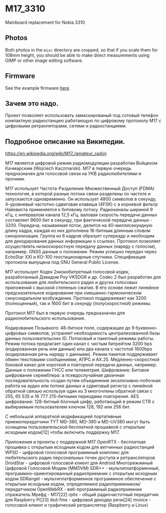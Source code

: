 # M17_3310
Mainboard replacement for Nokia 3310

## Photos
Both photos in the `misc` directory are cropped, so that if you scale them for 108mm height, you should be able to make direct measurements using GIMP or other image editing software.

## Firmware
See the example firmware [here](https://github.com/M17-Project/M17_3310-fw).

## Зачем это надо.
Проект позволяет использовать замаскированый под сотовый телефон компактную радиостанцию работающую по цифровому протоколу М17 с цифровыми ретранляторами, сетями и радиостанциями.  

## Подробное описание на Википедии. 
https://en.wikipedia.org/wiki/M17_(amateur_radio) 

М17 является цифровой режим радиомодуляции разработан Войцехом Качмарским (Wojciech Kaczmarski). M17 в первую очередь предназначен для голосовой связи на УКВ радиолюбителями и прочими.

M17 использует Частота-Разделение Множественный Доступ (FDMA) технология, в которой разные потоки связи разделены по частоте и запускаются одновременно. Он использует 4800 символов в секунду, 4-уровневый частотно-сдвиговая клавиша (4FSK) с а корневой фильтр Найквиста применяется к битовому потоку. Радиоканалы шириной 9 кГц, с интервалом канала 12,5 кГц. валовая скорость передачи данных составляет 9600 бит в секунду, при фактической передаче данных - 3200. Передача, называемая поток, делится на 40-миллисекундную длину кадра, каждая из них дополнена 16-битным длинным словом синхронизации. Группа из 6 кадров образует суперкадр и необходим для декодирования данных информации о ссылках. Протокол позволяет осуществлять низкоскоростную передачу данных (наряду с голосом), например. GNSS данные о положении. Режим успешно передан через EchoStar XXI  и КО-100 геостационарные спутники. Спецификация протокола выпущена под GNU General Public License.

M17 использует Кодек 2низкобитретный голосовой кодек, разработанный Дэвидом Роу VK5DGR и др. Codec 2 был разработан для использования для любительского радио и других голосовых приложений с высокой степенью сжатия. В его основе лежит линейное предсказательное кодирование при смешанно-гармоническом синусоидальном возбуждении. Протокол поддерживает как 3200 (полноценный), так и 1600 бит в секунду (полускоростной) режимы.

Протокол M17 был в первую очередь предназначен для радиолюбительского использования.

  Кодирование Позывного: 48-битное поле, содержащее до 9 буквенно-цифровых символов, устраняет необходимость централизованной базы данных пользовательских ID.
Потоковый и пакетный режимы работы.
Режим потока предлагает один канал с чистым битрейтом 3200 bps (кодированная речь или данные) или два канала с частотой 1600bps (кодированная речь наряду с данными).
Режим пакетов поддерживает обмен текстовыми сообщениями, АПРС и AX.25.
Медленно-скоростной боковой канал для короткой и повторной передачи данных, например. Данные о положении ГНСС или телеметрия.
Шифрование:
Битовое шифрование скремблера: а псевдослучайная двоичная последовательность создан путем объединения эксклюзивно-побочная работа на аудио или потоке данных и сдвиговый регистр с линейной обратной связью используя один из 3 многочлены обратной связи с 255, 65 535 и 16 777 215-битными периодами повторения.
AES шифрование: 128-битный блочный шифр, работающий в режим CTR с выбираемым пользователем ключом 128, 192 или 256 бит.


С небольшой аппаратной модификацией портативные приемопередатчики TYT MD-380, MD-390 и MD-UV380 могут быть оснащены пользовательской бесплатной прошивкой с открытым исходным кодом[12] чтобы включить поддержку M17.

Приложения и проекты с поддержкой M17
OpenRTX - бесплатная прошивка с открытым исходным кодом для ветчинных радиостанций
WPSD - цифровой голосовой программный комплекс для любительского радио персональных точек доступа и ретрансляторов
DroidStar - цифровой голосовой клиент для Android
Многорежимный Цифровой Голосовой Модем (MMDVM)
SDR++ - мультиплатформенный, программно-ориентированный радиоприемник с открытым исходным кодом
SDRangel - мультиплатформенное программное обеспечение с открытым исходным кодом, определяемое радиоприемником/передатчиком
OpenWebRX - веб-программный радиоприемник
отражатель Мрефд - М17[22]
rpitx - общий радиочастотный передатчик для Raspberry Pi[23]
dsd-fme - цифровой декодер речи[24]
mvoice - голосовой клиент и графический ретранслятор (Raspberry и Linux)
